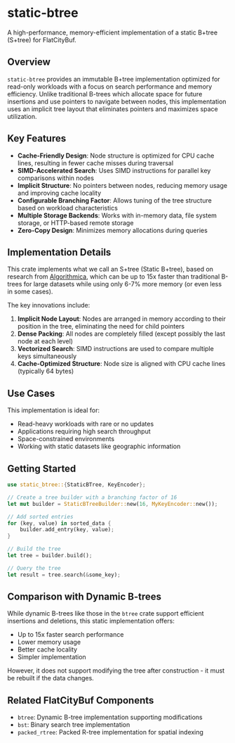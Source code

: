 # static-btree

A high-performance, memory-efficient implementation of a static B+tree (S+tree) for FlatCityBuf.

## Overview

`static-btree` provides an immutable B+tree implementation optimized for read-only workloads with a focus on search performance and memory efficiency. Unlike traditional B-trees which allocate space for future insertions and use pointers to navigate between nodes, this implementation uses an implicit tree layout that eliminates pointers and maximizes space utilization.

## Key Features

- **Cache-Friendly Design**: Node structure is optimized for CPU cache lines, resulting in fewer cache misses during traversal
- **SIMD-Accelerated Search**: Uses SIMD instructions for parallel key comparisons within nodes
- **Implicit Structure**: No pointers between nodes, reducing memory usage and improving cache locality
- **Configurable Branching Factor**: Allows tuning of the tree structure based on workload characteristics
- **Multiple Storage Backends**: Works with in-memory data, file system storage, or HTTP-based remote storage
- **Zero-Copy Design**: Minimizes memory allocations during queries

## Implementation Details

This crate implements what we call an S+tree (Static B+tree), based on research from [Algorithmica](https://en.algorithmica.org/hpc/data-structures/s-tree/), which can be up to 15x faster than traditional B-trees for large datasets while using only 6-7% more memory (or even less in some cases).

The key innovations include:

1. **Implicit Node Layout**: Nodes are arranged in memory according to their position in the tree, eliminating the need for child pointers
2. **Dense Packing**: All nodes are completely filled (except possibly the last node at each level)
3. **Vectorized Search**: SIMD instructions are used to compare multiple keys simultaneously
4. **Cache-Optimized Structure**: Node size is aligned with CPU cache lines (typically 64 bytes)

## Use Cases

This implementation is ideal for:

- Read-heavy workloads with rare or no updates
- Applications requiring high search throughput
- Space-constrained environments
- Working with static datasets like geographic information

## Getting Started

```rust
use static_btree::{StaticBTree, KeyEncoder};

// Create a tree builder with a branching factor of 16
let mut builder = StaticBTreeBuilder::new(16, MyKeyEncoder::new());

// Add sorted entries
for (key, value) in sorted_data {
    builder.add_entry(key, value);
}

// Build the tree
let tree = builder.build();

// Query the tree
let result = tree.search(&some_key);
```

## Comparison with Dynamic B-trees

While dynamic B-trees like those in the `btree` crate support efficient insertions and deletions, this static implementation offers:

- Up to 15x faster search performance
- Lower memory usage
- Better cache locality
- Simpler implementation

However, it does not support modifying the tree after construction - it must be rebuilt if the data changes.

## Related FlatCityBuf Components

- `btree`: Dynamic B-tree implementation supporting modifications
- `bst`: Binary search tree implementation
- `packed_rtree`: Packed R-tree implementation for spatial indexing
